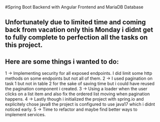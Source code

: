 #Spring Boot Backend with Angular Frontend and MariaDB Database

## Unfortunately due to limited time and coming back from vacation only this Monday i didnt get to fully complete to perfection all the tasks on this project.
## Here are some things i wanted to do: 

1 -> Implementing security for all exposed endpoints. I did limit some http methods on some endpoints but not all of them. 
2 -> I used pagination on task 1 but not in table 2 for the sake of saving time but i could have reused the pagination component i created.
3 -> Using a loader when the user clicks on a list item and also fix the ordered list moving when pagination happens.
4 -> Lastly though i initialized the project with spring.io and explicitely chose java8 the project is configured to use java17 which i didnt noticed early.
5 -> Time to refactor and maybe find better ways to implement services.


